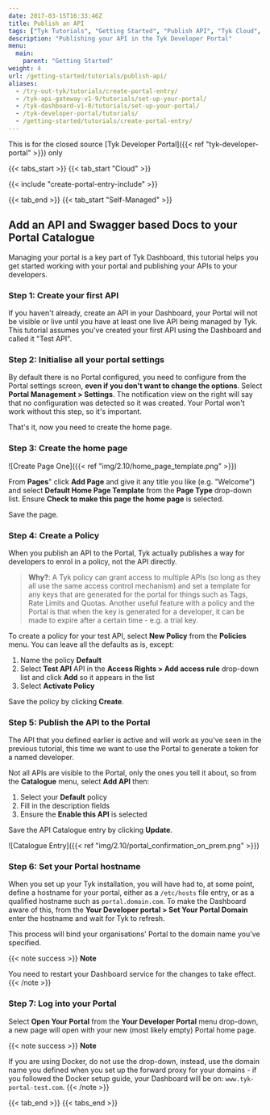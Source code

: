 ```yaml
---
date: 2017-03-15T16:33:46Z
title: Publish an API
tags: ["Tyk Tutorials", "Getting Started", "Publish API", "Tyk Cloud", "Tyk Self-Managed", "Developer Portal"]
description: "Publishing your API in the Tyk Developer Portal"
menu:
  main:
    parent: "Getting Started"
weight: 4
url: /getting-started/tutorials/publish-api/
aliases:
  - /try-out-tyk/tutorials/create-portal-entry/
  - /tyk-api-gateway-v1-9/tutorials/set-up-your-portal/
  - /tyk-dashboard-v1-0/tutorials/set-up-your-portal/
  - /tyk-developer-portal/tutorials/
  - /getting-started/tutorials/create-portal-entry/
---
```


This is for the closed source [Tyk Developer Portal]({{< ref "tyk-developer-portal" >}}) only

{{< tabs_start >}}
{{< tab_start "Cloud" >}}

{{< include "create-portal-entry-include" >}}

{{< tab_end >}}
{{< tab_start "Self-Managed" >}}

## Add an API and Swagger based Docs to your Portal Catalogue

Managing your portal is a key part of Tyk Dashboard, this tutorial helps you get started working with your portal and publishing your APIs to your developers.

### Step 1: Create your first API

If you haven't already, create an API in your Dashboard, your Portal will not be visible or live until you have at least one live API being managed by Tyk. This tutorial assumes you've created your first API using the Dashboard and called it "Test API".

### Step 2: Initialise all your portal settings

By default there is no Portal configured, you need to configure from the Portal settings screen, **even if you don't want to change the options**. Select **Portal Management > Settings**. The notification view on the right will say that no configuration was detected so it was created. Your Portal won't work without this step, so it's important.

That's it, now you need to create the home page.

### Step 3: Create the home page

![Create Page One]({{< ref "img/2.10/home_page_template.png" >}})

From **Pages**" click **Add Page** and give it any title you like (e.g. "Welcome") and select **Default Home Page Template** from the **Page Type** drop-down list. Ensure **Check to make this page the home page** is selected.

Save the page.

### Step 4: Create a Policy

When you publish an API to the Portal, Tyk actually publishes a way for developers to enrol in a policy, not the API directly.

> **Why?**: A Tyk policy can grant access to multiple APIs (so long as they all use the same access control mechanism) and set a template for any keys that are generated for the portal for things such as Tags, Rate Limits and Quotas. Another useful feature with a policy and the Portal is that when the key is generated for a developer, it can be made to expire after a certain time - e.g. a trial key.

To create a policy for your test API, select **New Policy** from the **Policies** menu. You can leave all the defaults as is, except:

1.  Name the policy **Default**
2.  Select **Test API** API in the **Access Rights > Add access rule** drop-down list and click **Add** so it appears in the list
3.  Select **Activate Policy**

Save the policy by clicking **Create**.

### Step 5: Publish the API to the Portal

The API that you defined earlier is active and will work as you've seen in the previous tutorial, this time we want to use the Portal to generate a token for a named developer.

Not all APIs are visible to the Portal, only the ones you tell it about, so from the **Catalogue** menu, select **Add API** then:

1.  Select your **Default** policy
2.  Fill in the description fields
3.  Ensure the **Enable this API** is selected

Save the API Catalogue entry by clicking **Update**.

![Catalogue Entry]({{< ref "img/2.10/portal_confirmation_on_prem.png" >}})

### Step 6: Set your Portal hostname

When you set up your Tyk installation, you will have had to, at some point, define a hostname for your portal, either as a `/etc/hosts` file entry, or as a qualified hostname such as `portal.domain.com`. To make the Dashboard aware of this, from the **Your Developer portal > Set Your Portal Domain** enter the hostname and wait for Tyk to refresh.

This process will bind your organisations' Portal to the domain name you've specified.

{{< note success >}}
**Note**  

You need to restart your Dashboard service for the changes to take effect.
{{< /note >}}


### Step 7: Log into your Portal

Select **Open Your Portal** from the **Your Developer Portal** menu drop-down, a new page will open with your new (most likely empty) Portal home page.

{{< note success >}}
**Note**  

If you are using Docker, do not use the drop-down, instead, use the domain name you defined when you set up the forward proxy for your domains - if you followed the Docker setup guide, your Dashboard will be on: `www.tyk-portal-test.com`.
{{< /note >}}

{{< tab_end >}}
{{< tabs_end >}}
